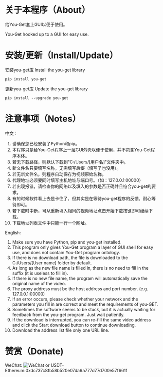 # 关于本程序（About）

给You-Get套上GUI以便于使用。

You-Get hooked up to a GUI for easy use.

# 安装/更新（Install/Update）
安装you-get库
Install the you-get library

```
pip install you-get
```

更新you-get库
Update the you-get library

```
pip install --upgrade you-get
```

# 注意事项（Notes）

中文：

1. 请确保您已经安装了Python和pip。
2. 本程序只是给You-Get程序上一层GUI外壳以便于使用，并不包含You-Get程序本体。 
3. 若无下载路径，则默认下载到"C:/Users/[用户名]"文件夹中。
4. 新文件名只要填写名称，无需填写后缀（填写了也没用）。 
5. 若无新文件名，则程序自动保存为视频原始名称。 
6. 代理地址必须要同时填写主机地址与端口号。（如：127.0.0.1:00000） 
7. 若出现报错，请检查你的网络以及填入的参数是否正确并且符合you-get的要求。 
8. 有的时候软件看上去是卡住了，但其实是在等待you-get程序的反馈，耐心等待即可。 
9. 若下载时中断，可从重新填入相同的视频地址点击开始下载按键即可继续下载。 
10. 下载地址列表文件中只能一行一个网址。

English:

1. Make sure you have Python, pip and you-get installed.
2. This program only gives You-Get program a layer of GUI shell for easy use, and does not contain You-Get program ontology.
3. If there is no download path, the file is downloaded to the C:/Users/[User name] folder by default.
4. As long as the new file name is filled in, there is no need to fill in the suffix (it is useless to fill in).
5. If there is no new file name, the program will automatically save the original name of the video.
6. The proxy address must be the host address and port number. (e.g. 127.0.0.1:00000)
7. If an error occurs, please check whether your network and the parameters you fill in are correct and meet the requirements of you-GET.
8. Sometimes the software seems to be stuck, but it is actually waiting for feedback from the you-get program. Just wait patiently.
9. If the download is interrupted, you can re-fill the same video address and click the Start download button to continue downloading.
10. Download the address list file only one URL line.

# 赞赏（Donate)
WeChat:
![WeChat](https://hunyanjie.github.io/file/picture/reward_qrcode.png)
or
USDT-Ethereum:0xdc737c8fb58b520e07da9a777d77d700e57f661f
